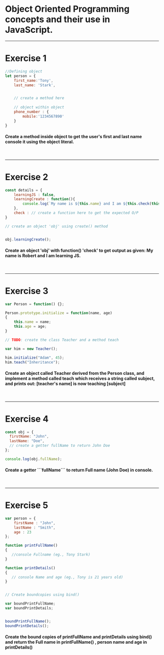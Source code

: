#  Object Oriented Programming concepts and their use in JavaScript.
<hr>

# Exercise 1

```js
//Defining object
let person = {
	first_name:'Tony',
	last_name: 'Stark',


	// create a method here 
	
	// object within object
	phone_number : {
		mobile:'1234567890'
	}
}

```
<h4>
Create a method inside object to get the user's first
 and last name console it using the object literal.
</h4>


<br>
<hr>

# Exercise 2

```js
const details = {
	learningJS : false,
	learningCreate : function(){
		console.log(`My name is ${this.name} and I am ${this.check(this.learningJS) }.`)
	},
	check : // create a function here to get the expected O/P
}

// create an object 'obj' using create() method


obj.learningCreate();
 ```
 <h4>
	Create an object 'obj' with function() 'check' to get output as given:
My name is Robert and I am learning JS.
</h4>

<br>
<hr>

# Exercise 3

```js
var Person = function() {};

Person.prototype.initialize = function(name, age)
{
    this.name = name;
    this.age = age;
}

// TODO: create the class Teacher and a method teach

var him = new Teacher();

him.initialize("Adam", 45);
him.teach("Inheritance");
```

<h4>Create an object called Teacher derived from the Person class, and implement a method 
called teach which receives a string called subject, and prints out:
	[teacher's name] is now teaching [subject] </h4>

<br>
<hr>

# Exercise 4

```js
const obj = {
  firstName: "John",
  lastName: "Doe",
  // create a getter fullName to return John Doe
};

console.log(obj.fullName);
```

<h4>Create a getter ```fullName``` to return Full name (John Doe) in console. </h4>
<br>
<hr>

# Exercise 5

```js
var person = {
    firstName : "John",
    lastName : "Smith",
    age : 23
};

function printFullName()
{
   //console Fullname (eg., Tony Stark)
}

function printDetails()
{
   // console Name and age (eg., Tony is 21 years old)
}


// Create boundcopies using bind()

var boundPrintFullName;
var boundPrintDetails;


boundPrintFullName();
boundPrintDetails();

```
<h4>Create the bound copies of printFullName and printDetails using bind() and return the Full name in printFullName() , person name and age in printDetails()</h4>


